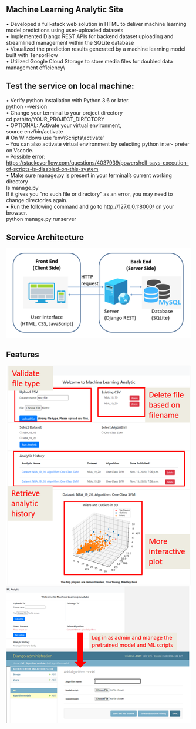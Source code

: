 ## Machine Learning Analytic Site
• Developed a full-stack web solution in HTML to deliver machine learning model predictions using user-uploaded datasets\
• Implemented Django REST APIs for backend dataset uploading and streamlined management within the SQLite database\
• Visualized the prediction results generated by a machine learning model built with TensorFlow\
• Utilized Google Cloud Storage to store media files for doubled data management efficiency\


## Test the service on local machine: 
• Verify python installation with Python 3.6 or later.\
            python --version\
• Change your terminal to your project directory\
            cd path/to/YOUR_PROJECT_DIRECTORY\
• OPTIONAL: Activate your virtual environment,\
            source env/bin/activate\
            # On Windows use ‘env\Scripts\activate‘ \
– You can also activate virtual environment by selecting python inter- preter on Vscode. \
– Possible error:\
https://stackoverflow.com/questions/4037939/powershell-says-execution-of-scripts-is-disabled-on-this-system \
• Make sure manage.py is present in your terminal’s current working directory \
ls manage.py \
If it gives you ”no such file or directory” as an error, you may need to change directories again. \
• Run the following command and go to http://127.0.0.1:8000/ on your browser.\
python manage.py runserver
## Service Architecture
![](./99221d34-3a30-4a9c-8068-d91b5fb47385.png)
## Features
![](./20b966e4-72a5-47ac-9384-b2a6198df212.png)
![](./e47374ed-dc60-4a97-84dc-06cb366d5983.png)


